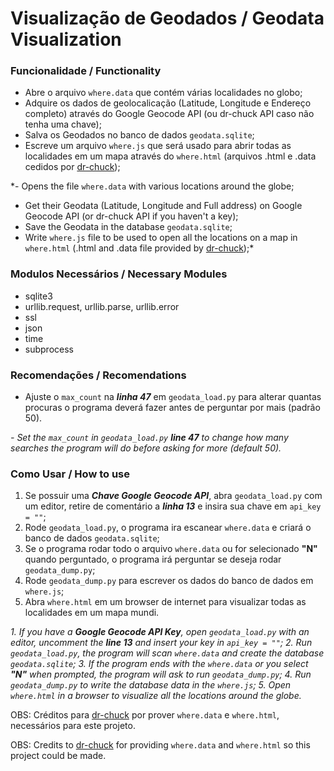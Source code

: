 # Visualização de Geodados / Geodata Visualization

### Funcionalidade / Functionality
- Abre o arquivo `where.data` que contém várias localidades no globo;
- Adquire os dados de geolocalicação (Latitude, Longitude e Endereço completo) através do Google Geocode API (ou dr-chuck API caso não tenha uma chave);
- Salva os Geodados no banco de dados `geodata.sqlite`;
- Escreve um arquivo `where.js` que será usado para abrir todas as localidades em um mapa através do `where.html` (arquivos .html e .data cedidos por [dr-chuck](https://py4e-data.dr-chuck.net/));

*- Opens the file `where.data` with various locations around the globe;
- Get their Geodata (Latitude, Longitude and Full address) on Google Geocode API (or dr-chuck API if you haven't a key);
- Save the Geodata in the database `geodata.sqlite`;
- Write `where.js` file to be used to open all the locations on a map in `where.html` (.html and .data file provided by [dr-chuck](https://py4e-data.dr-chuck.net/));*

### Modulos Necessários / Necessary Modules
- sqlite3
- urllib.request, urllib.parse, urllib.error
- ssl
- json
- time
- subprocess

### Recomendações / Recomendations
- Ajuste o `max_count` na ***linha 47*** em `geodata_load.py` para alterar quantas procuras o programa deverá fazer antes de perguntar por mais (padrão 50).

*- Set the `max_count` in `geodata_load.py` ***line 47*** to change how many searches the program will do before asking for more (default 50).*

### Como Usar / How to use
1. Se possuir uma ***Chave Google Geocode API***, abra `geodata_load.py` com um editor, retire de comentário a ***linha 13*** e insira sua chave em `api_key = ""`;
2. Rode `geodata_load.py`, o programa ira escanear `where.data` e criará o banco de dados `geodata.sqlite`;
3. Se o programa rodar todo o arquivo `where.data` ou for selecionado **"N"** quando perguntado, o programa irá perguntar se deseja rodar `geodata_dump.py`;
4. Rode `geodata_dump.py` para escrever os dados do banco de dados em `where.js`;
5. Abra `where.html` em um browser de internet para visualizar todas as localidades em um mapa mundi.

*1. If you have a ***Google Geocode API Key***, open `geodata_load.py` with an editor, uncomment the ***line 13*** and insert your key in `api_key = ""`;
2. Run `geodata_load.py`, the program will scan `where.data` and create the database `geodata.sqlite`;
3. If the program ends with the `where.data` or you select **"N"** when prompted, the program will ask to run `geodata_dump.py`;
4. Run `geodata_dump.py` to write the database data in the `where.js`;
5. Open `where.html` in a browser to visualize all the locations around the globe.*

OBS: Créditos para [dr-chuck](https://py4e-data.dr-chuck.net/) por prover `where.data` e `where.html`, necessários para este projeto.

OBS: Credits to [dr-chuck](https://py4e-data.dr-chuck.net/) for providing `where.data` and `where.html` so this project could be made.
